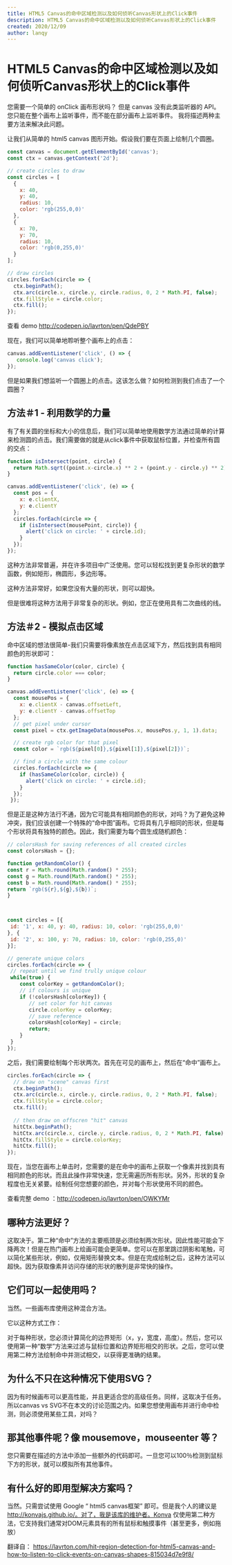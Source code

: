 ```yaml
---
title: HTML5 Canvas的命中区域检测以及如何侦听Canvas形状上的Click事件
description: HTML5 Canvas的命中区域检测以及如何侦听Canvas形状上的Click事件
created: 2020/12/09
author: lanqy
---
```

# HTML5 Canvas的命中区域检测以及如何侦听Canvas形状上的Click事件

您需要一个简单的 onClick 画布形状吗？ 但是 canvas 没有此类监听器的 API。 您只能在整个画布上监听事件，而不能在部分画布上监听事件。 我将描述两种主要方法来解决此问题。

让我们从简单的 html5 canvas 图形开始。假设我们要在页面上绘制几个圆圈。

```js
const canvas = document.getElementById('canvas');
const ctx = canvas.getContext('2d');

// create circles to draw
const circles = [
  {
    x: 40,
    y: 40,
    radius: 10,
    color: 'rgb(255,0,0)'
  },
  {
    x: 70,
    y: 70,
    radius: 10,
    color: 'rgb(0,255,0)'
  }
];

// draw circles
circles.forEach(circle => {
  ctx.beginPath();
  ctx.arc(circle.x, circle.y, circle.radius, 0, 2 * Math.PI, false);
  ctx.fillStyle = circle.color;
  ctx.fill();
});
```
查看 demo http://codepen.io/lavrton/pen/QdePBY

现在，我们可以简单地聆听整个画布上的点击：

```js
canvas.addEventListener('click', () => {
   console.log('canvas click');
});
```

但是如果我们想监听一个圆圈上的点击。这该怎么做？如何检测到我们点击了一个圆圈？

## 方法＃1 - 利用数学的力量

有了有关圆的坐标和大小的信息后，我们可以简单地使用数学方法通过简单的计算来检测圆的点击。我们需要做的就是从click事件中获取鼠标位置，并检查所有圆的交点：

```js
function isIntersect(point, circle) {
  return Math.sqrt((point.x-circle.x) ** 2 + (point.y - circle.y) ** 2) < circle.radius;
}

canvas.addEventListener('click', (e) => {
  const pos = {
    x: e.clientX,
    y: e.clientY
  };
  circles.forEach(circle => {
    if (isIntersect(mousePoint, circle)) {
      alert('click on circle: ' + circle.id);
    }
  });
});
```

这种方法非常普遍，并在许多项目中广泛使用。您可以轻松找到更复杂形状的数学函数，例如矩形，椭圆形，多边形等。

这种方法非常好，如果您没有大量的形状，则可以超快。

但是很难将这种方法用于非常复杂的形状。例如，您正在使用具有二次曲线的线。

## 方法＃2 - 模拟点击区域

命中区域的想法很简单-我们只需要将像素放在点击区域下方，然后找到具有相同颜色的形状即可：

```js
function hasSameColor(color, circle) {
  return circle.color === color;
}

canvas.addEventListener('click', (e) => {
  const mousePos = {
    x: e.clientX - canvas.offsetLeft,
    y: e.clientY - canvas.offsetTop
  };
  // get pixel under cursor
  const pixel = ctx.getImageData(mousePos.x, mousePos.y, 1, 1).data;

  // create rgb color for that pixel
  const color = `rgb(${pixel[0]},${pixel[1]},${pixel[2]})`;

  // find a circle with the same colour
  circles.forEach(circle => {
    if (hasSameColor(color, circle)) {
      alert('click on circle: ' + circle.id);
    }
  });
 });
```

但是正是这种方法行不通，因为它可能具有相同颜色的形状，对吗？为了避免这种冲突，我们应该创建一个特殊的“命中图”画布。它将具有几乎相同的形状，但是每个形状将具有独特的颜色。因此，我们需要为每个圆生成随机颜色：

```js
// colorsHash for saving references of all created circles
const colorsHash = {};

function getRandomColor() {
const r = Math.round(Math.random() * 255);
const g = Math.round(Math.random() * 255);
const b = Math.round(Math.random() * 255);
return `rgb(${r},${g},${b})`;
}



const circles = [{
 id: '1', x: 40, y: 40, radius: 10, color: 'rgb(255,0,0)'
}, {
 id: '2', x: 100, y: 70, radius: 10, color: 'rgb(0,255,0)'
}];

// generate unique colors
circles.forEach(circle => {
 // repeat until we find trully unique colour
 while(true) {
    const colorKey = getRandomColor();
    // if colours is unique
    if (!colorsHash[colorKey]) {
       // set color for hit canvas
       circle.colorKey = colorKey;
       // save reference 
       colorsHash[colorKey] = circle;
       return;
    }
 }
});
```

之后，我们需要绘制每个形状两次。首先在可见的画布上，然后在“命中”画布上。

```js
circles.forEach(circle => {
  // draw on "scene" canvas first
  ctx.beginPath();
  ctx.arc(circle.x, circle.y, circle.radius, 0, 2 * Math.PI, false);
  ctx.fillStyle = circle.color;
  ctx.fill();
  
  // then draw on offscren "hit" canvas
  hitCtx.beginPath();
  hitCtx.arc(circle.x, circle.y, circle.radius, 0, 2 * Math.PI, false);
  hitCtx.fillStyle = circle.colorKey;
  hitCtx.fill();
});
```

现在，当您在画布上单击时，您需要的是在命中的画布上获取一个像素并找到具有相同颜色的形状。而且此操作非常快速，您无需遍历所有形状。另外，形状的复杂程度也无关紧要。绘制任何您想要的颜色，并对每个形状使用不同的颜色。

查看完整 demo ：http://codepen.io/lavrton/pen/OWKYMr

## 哪种方法更好？

这取决于。第二种“命中”方法的主要瓶颈是必须绘制两次形状。因此性能可能会下降两次！但是在热门画布上绘画可能会更简单。您可以在那里跳过阴影和笔触，可以简化某些形状，例如，仅用矩形替换文本。但是在完成绘制之后，这种方法可以超快。因为获取像素并访问存储的形状的散列是非常快的操作。

## 它们可以一起使用吗？

当然。一些画布库使用这种混合方法。

它以这种方式工作：

对于每种形状，您必须计算简化的边界矩形（x，y，宽度，高度）。然后，您可以使用第一种“数学”方法来过滤与鼠标位置和边界矩形相交的形状。之后，您可以使用第二种方法绘制命中并测试相交，以获得更准确的结果。

## 为什么不只在这种情况下使用SVG？

因为有时候画布可以更高性能，并且更适合您的高级任务。同样，这取决于任务。所以canvas vs SVG不在本文的讨论范围之内。如果您想使用画布并进行命中检测，则必须使用某些工具，对吗？

## 那其他事件呢？像 mousemove，mouseenter 等？

您只需要在描述的方法中添加一些额外的代码即可。一旦您可以100％检测到鼠标下方的形状，就可以模拟所有其他事件。

## 有什么好的即用型解决方案吗？

当然。只需尝试使用 Google “ html5 canvas框架” 即可。但是我个人的建议是 http://konvajs.github.io/。对了，我是该库的维护者。Konva 仅使用第二种方法，它支持我们通常对DOM元素具有的所有鼠标和触摸事件（甚至更多，例如拖放）

翻译自： https://lavrton.com/hit-region-detection-for-html5-canvas-and-how-to-listen-to-click-events-on-canvas-shapes-815034d7e9f8/